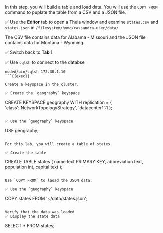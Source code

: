 In this step, you will build a table and load data.
You will use the `COPY FROM` command to puplate the table from a CSV and a JSON file.

✅ Use the **Editor** tab to open a Theia window and examine `states.csv` and `states.json` in `/filesystem/home/cassandra-user/data/`

The CSV file contains data for Alabama - Missouri and the JSON file contains data for Montana - Wyoming.


✅ Switch back to **Tab 1**



✅ Use `cqlsh` to connect to the databse
```
nodeA/bin/cqlsh 172.30.1.10
```{{exec}}

Create a keyspace in the cluster.

✅ Create the `geography` keyspace
```
CREATE KEYSPACE geography WITH replication = {
  'class':'NetworkTopologyStrategy',
  'datacenter1':1
};
```{{exec}}

✅ Use the `geography` keyspace
```
USE geography;
```{{exec}}

For this lab, you will create a table of states.

✅ Create the table
```
CREATE TABLE states (
    name text PRIMARY KEY,
    abbreviation text,
    population int,
    capital text
);
```{{exec}}

Use `COPY FROM` to laoad the JSON data.

✅ Use the `geography` keyspace
```
COPY states FROM '~/data/states.json';
```{{exec}}

Verify that the data was loaded
✅ Display the state data
```
SELECT * FROM states;
```{{exec}}